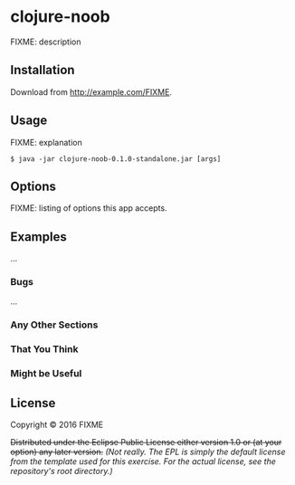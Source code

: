 # clojure-noob

FIXME: description

## Installation

Download from http://example.com/FIXME.

## Usage

FIXME: explanation

    $ java -jar clojure-noob-0.1.0-standalone.jar [args]

## Options

FIXME: listing of options this app accepts.

## Examples

...

### Bugs

...

### Any Other Sections
### That You Think
### Might be Useful

## License

Copyright © 2016 FIXME

~~Distributed under the Eclipse Public License either version 1.0 or (at
your option) any later version.~~
_(Not really. The EPL is simply the default license from the template used for this exercise. For the actual license, see the repository's root directory.)_
